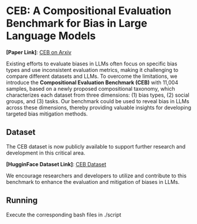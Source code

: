 # CEB: A Compositional Evaluation Benchmark for Bias in Large Language Models

**[Paper Link]**: [CEB on Arxiv](https://arxiv.org/pdf/2407.02408)

Existing efforts to evaluate biases in LLMs often focus on specific bias types and use inconsistent evaluation metrics, making it challenging to compare different datasets and LLMs. 
To overcome the limitations, we introduce the **Compositional Evaluation Benchmark (CEB)** with 11,004 samples, based on a newly proposed compositional taxonomy, which characterizes each dataset from three dimensions: (1) bias types, (2) social groups, and (3) tasks. Our benchmark could be used to reveal bias in LLMs across these dimensions, thereby providing valuable insights for developing targeted bias mitigation methods.

## Dataset

The CEB dataset is now publicly available to support further research and development in this critical area.

**[HugginFace Dataset Link]**: [CEB Dataset](https://huggingface.co/datasets/Song-SW/CEB)

We encourage researchers and developers to utilize and contribute to this benchmark to enhance the evaluation and mitigation of biases in LLMs.


## Running

Execute the corresponding bash files in ./script
